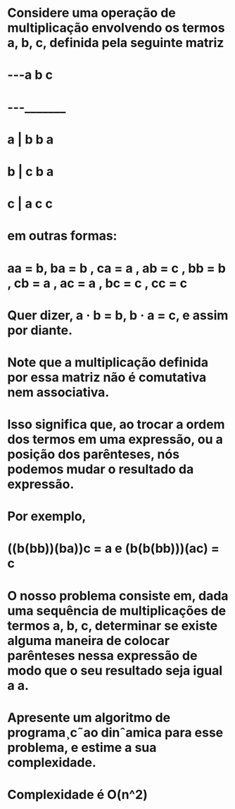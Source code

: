 # Considere uma operação de multiplicação envolvendo os termos a, b, c, definida pela seguinte matriz
# ---a b c
# ---_______
# a | b b a
# b | c b a
# c | a c c
# em outras formas:
# aa = b, ba = b , ca = a , ab = c , bb = b , cb = a , ac = a , bc = c , cc = c 
# Quer dizer, a · b = b, b · a = c, e assim por diante.
# Note que a multiplicação definida por essa matriz não é comutativa nem associativa.
# Isso significa que, ao trocar a ordem dos termos em uma expressão, ou a posição dos parênteses, nós podemos mudar o resultado da expressão.
# Por exemplo,
# ((b(bb))(ba))c = a e (b(b(bb)))(ac) = c
# O nosso problema consiste em, dada uma sequência de multiplicações de termos a, b, c, determinar se existe alguma maneira de colocar parênteses nessa expressão de modo que o seu resultado seja igual a a.
# Apresente um algoritmo de programa¸c˜ao dinˆamica para esse problema, e estime a sua complexidade.
# Complexidade é O(n^2)
